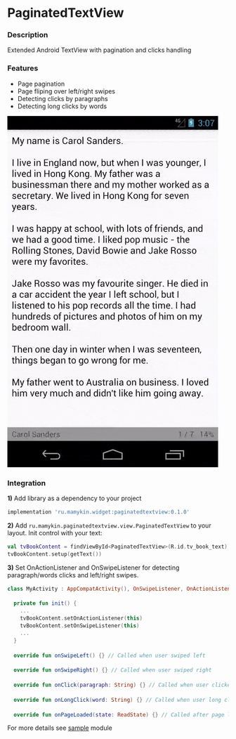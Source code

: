 # PaginatedTextView

### [](https://github.com/mamykin-av/PaginatedTextView/#description)Description
Extended Android TextView with pagination and clicks handling

### [](https://github.com/mamykin-av/PaginatedTextView#features)Features

-   Page pagination
-   Page fliping over left/right swipes
-   Detecting clicks by paragraphs
-   Detecting long clicks by words

![](screens/preview.gif)

### [](https://github.com/mamykin-av/PaginatedTextView#integration)Integration

**1)**  Add library as a dependency to your project

```gradle
implementation 'ru.mamykin.widget:paginatedtextview:0.1.0'
```

**2)**  Add `ru.mamykin.paginatedtextview.view.PaginatedTextView` to your layout.
Init control with your text:

```kotlin
val tvBookContent = findViewById<PaginatedTextView>(R.id.tv_book_text)
tvBookContent.setup(getText())
```

**3)**  Set OnActionListener and OnSwipeListener for detecting paragraph/words clicks and left/right swipes.

```kotlin
class MyActivity : AppCompatActivity(), OnSwipeListener, OnActionListener {

  private fun init() {
    ...
    tvBookContent.setOnActionListener(this)
    tvBookContent.setOnSwipeListener(this)
    ...
  }
  
  override fun onSwipeLeft() {} // Called when user swiped left
  
  override fun onSwipeRight() {} // Called when user swiped right
  
  override fun onClick(paragraph: String) {} // Called when user clicked by a paragraph
  
  override fun onLongClick(word: String) {} // Called when user long clicked by a word
  
  override fun onPageLoaded(state: ReadState) {} // Called after page loading
```

For more details see [sample](https://github.com/mamykin-av/PaginatedTextView/tree/master/sample) module

